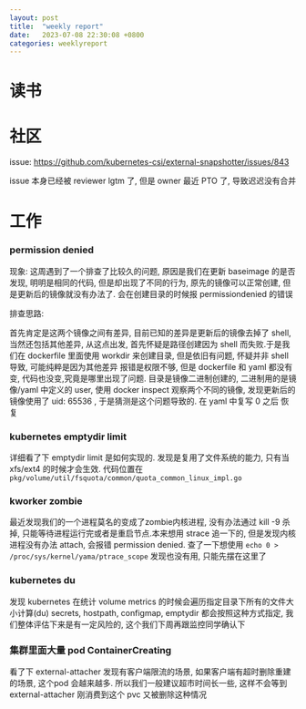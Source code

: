 ```yaml
---
layout: post
title:  "weekly report"
date:   2023-07-08 22:30:08 +0800
categories: weeklyreport
---
```


# 读书


# 社区


issue: https://github.com/kubernetes-csi/external-snapshotter/issues/843

issue 本身已经被 reviewer lgtm 了, 但是 owner 最近 PTO 了, 导致迟迟没有合并

# 工作

### permission denied

现象: 
这周遇到了一个排查了比较久的问题, 原因是我们在更新 baseimage 的是否发现, 明明是相同的代码, 但是却出现了不同的行为, 原先的镜像可以正常创建, 但是更新后的镜像就没有办法了. 会在创建目录的时候报 permissiondenied 的错误

排查思路:

首先肯定是这两个镜像之间有差异, 目前已知的差异是更新后的镜像去掉了 shell, 当然还包括其他差异, 从这点出发, 首先怀疑是路径创建因为 shell 而失败.于是我们在 dockerfile 里面使用 workdir 来创建目录, 但是依旧有问题, 怀疑并非 shell 导致, 可能纯粹是因为其他差异 报错是权限不够, 但是 dockerfile 和 yaml 都没有变, 代码也没变,究竟是哪里出现了问题. 目录是镜像二进制创建的, 二进制用的是镜像/yaml 中定义的 user, 使用 docker inspect 观察两个不同的镜像, 发现更新后的镜像使用了 uid: 65536 , 于是猜测是这个问题导致的. 在 yaml 中复写 0 之后 恢复

### kubernetes emptydir limit 

详细看了下 emptydir limit 是如何实现的. 发现是复用了文件系统的能力, 只有当 xfs/ext4 的时候才会生效. 代码位置在 ```pkg/volume/util/fsquota/common/quota_common_linux_impl.go``` 


### kworker zombie

最近发现我们的一个进程莫名的变成了zombie内核进程, 没有办法通过 kill -9 杀掉, 只能等待进程运行完或者是重启节点.本来想用 strace 追一下的, 但是发现内核进程没有办法 attach, 会报错 permission denied. 查了一下想使用 ```echo 0 > /proc/sys/kernel/yama/ptrace_scope``` 发现也没有用, 只能先摆在这里了


### kubernetes du
发现 kubernetes 在统计 volume metrics 的时候会遍历指定目录下所有的文件大小计算(du) secrets, hostpath, configmap, emptydir 都会按照这种方式指定, 我们整体评估下来是有一定风险的, 这个我们下周再跟监控同学确认下


### 集群里面大量 pod ContainerCreating

看了下 external-attacher 发现有客户端限流的场景, 如果客户端有超时删除重建的场景, 这个pod 会越来越多. 所以我们一般建议超市时间长一些, 这样不会等到 external-attacher 刚消费到这个 pvc 又被删除这种情况
